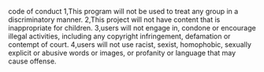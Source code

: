 code of conduct
1,This program will not be used to treat any group in a discriminatory manner.
2,This project will not have content that is inappropriate for children.
3,users will not engage in, condone or encourage illegal activities, including any copyright infringement, defamation or contempt of court.
4,users will not use racist, sexist, homophobic, sexually explicit or abusive words or images, or profanity or language that may cause offense.
